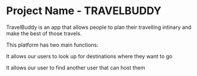 # Project Name - TRAVELBUDDY
TravelBuddy is an app that allows people to plan their travelling intinary and make the best of those travels.

This platform has two main functions:

It allows our users to look up for destinations where they want to go

It allows our user to find another user that can host them
